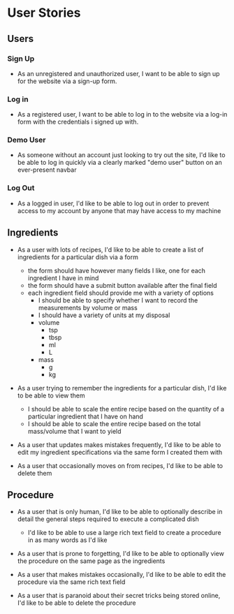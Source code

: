 # User Stories

## Users

### Sign Up

* As an unregistered and unauthorized user, I want to be able to sign up for the website via a sign-up form.

### Log in

* As a registered user, I want to be able to log in to the website via a log-in form with the credentials i signed up with.


### Demo User

* As someone without an account just looking to try out the site, I'd like to be able to log in quickly via a clearly marked "demo user" button on an ever-present navbar

### Log Out

* As a logged in user, I'd like to be able to log out in order to prevent access to my account by anyone that may have access to my machine


## Ingredients

* As a user with lots of recipes, I'd like to be able to create a list of ingredients for a particular dish via a form 
    * the form should have however many fields I like, one for each ingredient I have in mind
    * the form should have a submit button available after the final field
    * each ingredient field should provide me with a variety of options
        * I should be able to specify whether I want to record the measurements by volume or mass
        * I should have a variety of units at my disposal
        * volume
            * tsp
            * tbsp
            * ml
            * L
        * mass
            * g
            * kg

* As a user trying to remember the ingredients for a particular dish, I'd like to be able to view them
    * I should be able to scale the entire recipe based on the quantity of a particular ingredient that I have on hand
    * I should be able to scale the entire recipe based on the total mass/volume that I want to yield

* As a user that updates makes mistakes frequently, I'd like to be able to edit my ingredient specifications via the same form I created them with

* As a user that occasionally moves on from recipes, I'd like to be able to delete them

## Procedure

* As a user that is only human, I'd like to be able to optionally describe in detail the general steps required to execute a complicated dish
    * I'd like to be able to use a large rich text field to create a procedure in as many words as I'd like

* As a user that is prone to forgetting, I'd like to be able to optionally view the procedure on the same page as the ingredients

* As a user that makes mistakes occasionally, I'd like to be able to edit the procedure via the same rich text field

* As a user that is paranoid about their secret tricks being stored online, I'd like to be able to delete the procedure
